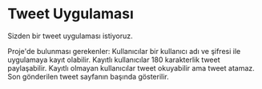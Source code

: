 # Tweet Uygulaması

Sizden bir tweet uygulaması istiyoruz.

Proje'de bulunması gerekenler:
Kullanıcılar bir kullanıcı adı ve şifresi ile uygulamaya kayıt olabilir.
Kayıtlı kullanıcılar 180 karakterlik tweet paylaşabilir.
Kayıtlı olmayan kullanıcılar tweet okuyabilir ama tweet atamaz.
Son gönderilen tweet sayfanın başında gösterilir.
